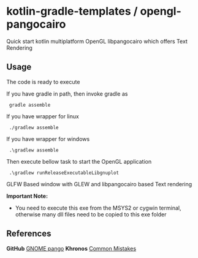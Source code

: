 # kotlin-gradle-templates / opengl-pangocairo
Quick start kotlin multiplatform OpenGL libpangocairo which offers Text Rendering

## Usage
The code is ready to execute

If you have gradle in path, then invoke gradle as

     gradle assemble

If you have wrapper for linux

     ./gradlew assemble

If you have wrapper for windows

     .\gradlew assemble

Then execute bellow task to start the OpenGL application

     .\gradlew runReleaseExecutableLibgnuplot

GLFW Based window with GLEW and libpangocairo based Text rendering

**Important Note:**
  * You need to execute this exe from the MSYS2 or cygwin terminal, otherwise many dll files need to be copied to this exe folder


## References

 **GitHub** [GNOME pango](https://github.com/GNOME/pango/blob/mainline/examples/cairosimple.c)
 **Khronos** [Common Mistakes](https://www.khronos.org/opengl/wiki/Common_Mistakes#Creating_a_complete_texture)

